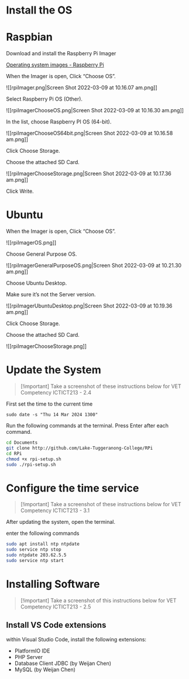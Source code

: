 # Install the OS

# Raspbian

Download and install the Raspberry Pi Imager

[Operating system images - Raspberry Pi](https://www.raspberrypi.com/software/operating-systems/)

When the Imager is open, Click “Choose OS”.

![[rpiImager.png|Screen Shot 2022-03-09 at 10.16.07 am.png]]

Select Raspberry Pi OS (Other).

![[rpiImagerChooseOS.png|Screen Shot 2022-03-09 at 10.16.30 am.png]]

In the list, choose Raspberry PI OS (64-bit).

![[rpiImagerChooseOS64bit.png|Screen Shot 2022-03-09 at 10.16.58 am.png]]

Click Choose Storage. 

Choose the attached SD Card.

![[rpiImagerChooseStorage.png|Screen Shot 2022-03-09 at 10.17.36 am.png]]

Click Write.

# Ubuntu

When the Imager is open, Click “Choose OS”.

![[rpiImagerOS.png]]

Choose General Purpose OS.

![[rpiImagerGeneralPurposeOS.png|Screen Shot 2022-03-09 at 10.21.30 am.png]]

Choose Ubuntu Desktop. 

Make sure it’s not the Server version.

![[rpiImagerUbuntuDesktop.png|Screen Shot 2022-03-09 at 10.19.36 am.png]]

Click Choose Storage. 

Choose the attached SD Card.

![[rpiImagerChooseStorage.png]]

# Update the System

> [!important] Take a screenshot of these instructions below for VET Competency ICTICT213 - 2.4


First set the time to the current time

`sudo date -s "Thu 14 Mar 2024 1300"`

Run the following commands at the terminal. Press Enter after each command.

```bash
cd Documents
git clone http://github.com/Lake-Tuggeranong-College/RPi
cd RPi
chmod +x rpi-setup.sh
sudo ./rpi-setup.sh
```



# Configure the time service

> [!important] Take a screenshot of these instructions below for VET Competency ICTICT213 - 3.1


After updating the system, open the terminal.

enter the following commands

```bash
sudo apt install ntp ntpdate
sudo service ntp stop
sudo ntpdate 203.62.5.5
sudo service ntp start
```

# Installing Software

> [!important] Take a screenshot of this instructions below for VET Competency ICTICT213 - 2.5

## Install VS Code extensions

within Visual Studio Code, install the following extensions:

- PlatformIO IDE
- PHP Server
- Database Client JDBC (by Weijan Chen)
- MySQL (by Weijan Chen)
